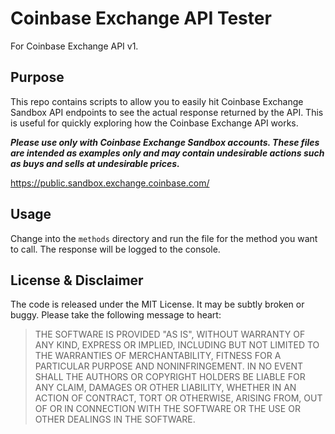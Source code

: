 # Coinbase Exchange API Tester

For Coinbase Exchange API v1.

## Purpose

This repo contains scripts to allow you to easily hit Coinbase Exchange Sandbox API endpoints to see the actual response returned by the API. This is useful for quickly exploring how the Coinbase Exchange API works.

**_Please use only with Coinbase Exchange Sandbox accounts. These files are intended as examples only and may contain undesirable actions such as buys and sells at undesirable prices._**

https://public.sandbox.exchange.coinbase.com/

## Usage

Change into the `methods` directory and run the file for the method you want
to call. The response will be logged to the console.

## License & Disclaimer

The code is released under the MIT License. It may be subtly broken or buggy. Please take the following message to heart:

> THE SOFTWARE IS PROVIDED "AS IS", WITHOUT WARRANTY OF ANY KIND, EXPRESS OR
> IMPLIED, INCLUDING BUT NOT LIMITED TO THE WARRANTIES OF MERCHANTABILITY,
> FITNESS FOR A PARTICULAR PURPOSE AND NONINFRINGEMENT. IN NO EVENT SHALL THE
> AUTHORS OR COPYRIGHT HOLDERS BE LIABLE FOR ANY CLAIM, DAMAGES OR OTHER
> LIABILITY, WHETHER IN AN ACTION OF CONTRACT, TORT OR OTHERWISE, ARISING FROM,
> OUT OF OR IN CONNECTION WITH THE SOFTWARE OR THE USE OR OTHER DEALINGS IN THE
> SOFTWARE.
